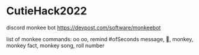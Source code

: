 # CutieHack2022
discord monkee bot
https://devpost.com/software/monkeebot

list of monkee commands:
oo oo,
remind #ofSeconds message,
🍌,
monkey,
monkey fact,
monkey song,
roll number
